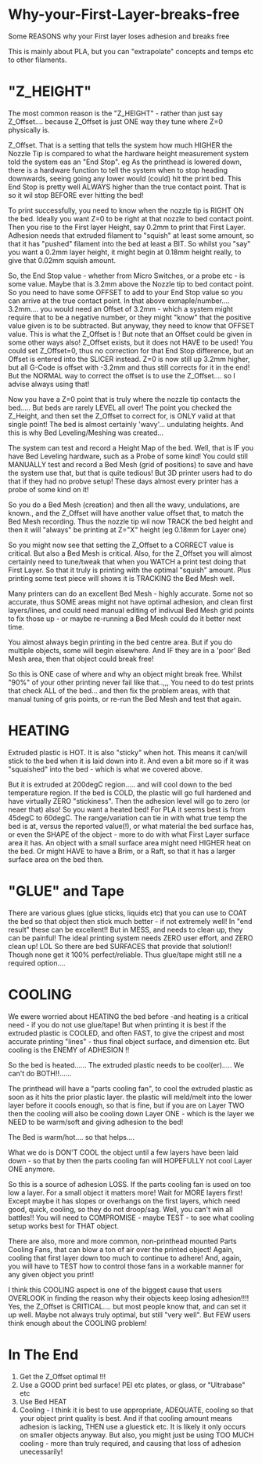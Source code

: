 # Why-your-First-Layer-breaks-free
Some REASONS why your First layer loses adhesion and breaks free

This is mainly about PLA, but you can "extrapolate" concepts and temps etc to other filaments.

"Z_HEIGHT"
===========================================================================================================
The most common reason is the "Z_HEIGHT" - rather than just say Z_Offset.... because Z_Offset is just ONE
way they tune where Z=0 physically is.

Z_Offset.  That is a setting that tells the system how much HIGHER the Nozzle Tip is compared to what the
hardware height measurement system told the system eas an "End Stop".
eg  As the printhead is lowered down, there is a hardware function to tell the system when to stop heading
downwards, seeing going any lower would (could) hit the print bed.
This End Stop is pretty well ALWAYS higher than the true contact point.  That is so it wil stop BEFORE
ever hitting the bed!

To print successfully, you need to know when the nozzle tip is RIGHT ON the bed. Ideally you want Z=0 to
be right at that nozzle to bed contact point.  Then you rise to the First layer Height, say 0.2mm to print
that First Layer.
Adhesion needs that extruded filament to "squish" at least some amount, so that it has "pushed" filament 
into the bed at least a BIT. So whilst you "say" you want a 0.2mm layer height, it might begin at 0.18mm
height really, to give that 0.02mm squish amount.

So, the End Stop value - whether from Micro Switches, or a probe etc - is some value. Maybe that is 3.2mm
above the Nozzle tip to bed contact point. So you need to have some OFFSET to add to your End Stop value
so you can arrive at the true contact point.
In that above exmaple/number.... 3.2mm.... you would need an Offset of 3.2mm - which a system might
require that to be a negative number, or they might "know" that the positive value given is to be
subtracted.  But anyway, they need to know that OFFSET value.
This is what the Z_Offset is !
But note that an Offset could be given in some other ways also!  Z_Offset exists, but it does not HAVE
to be used!  You could set Z_Offset=0, thus no correction for that End Stop difference, but an Offset
is entered into the SLICER instead. Z=0 is now still up 3.2mm higher, but all G-Code is offset with
-3.2mm and thus still corrects for it in the end!
But the NORMAL way to correct the offset is to use the Z_Offset.... so I advise always using that!

Now you have a Z=0 point that is truly where the nozzle tip contacts the bed.....
But beds are rarely LEVEL all over!  The point you checked the Z_Height, and then set the Z_Offset to
correct for, is ONLY valid at that single point! The bed is almost certainly 'wavy'... undulating
heights.  And this is why Bed Leveling/Meshing was created...

The system can test and record a Height Map of the bed. Well, that is IF you have Bed Leveling hardware,
such as a Probe of some kind!  You could still MANUALLY test and record a Bed Mesh (grid of positions)
to save and have the system use that, but that is quite tedious!  But 3D printer users had to do that
if they had no probve setup! These days almost every printer has a probe of some kind on it!

So you do a Bed Mesh (creation) and then all the wavy, undulations, are known., and the Z_Offset will
have another value offset that, to match the Bed Mesh recording. Thus the nozzle tip wil now TRACK the
bed height and then it will "always" be printing at Z="X" height (eg 0.18mm for Layer one)

So you might now see that setting the Z_Offset to a CORRECT value is critical. But also a Bed Mesh is
critical.
Also, for the Z_Offset you will almost certainly need to tune/tweak that when you WATCH a print test
doing that First Layer. So that it truly is printing with the optimal "squish" amount. Plus printing some
test piece will shows it is TRACKING the Bed Mesh well.

Many printers can do an excellent Bed Mesh - highly accurate. Some not so accurate, thus SOME areas
might not have optimal adhesion, and clean first layers/lines, and could need manual editing of indivual
Bed Mesh grid points to fix those up - or maybe re-running a Bed Mesh could do it better next time.

You almost always begin printing in the bed centre area. But if you do multiple objects, some will begin
elsewhere. And IF they are in a 'poor' Bed Mesh area, then that object could break free!

So this is ONE case of where and why an object might break free. Whilst "90%" of your other printing
never fail like that..,,,
You need to do test prints that check ALL of the bed... and then fix the problem areas, with that
manual tuning of gris points, or re-run the Bed Mesh and test that again.


HEATING
========================================================================================================
Extruded plastic is HOT.  It is also "sticky" when hot. This means it can/will stick to the bed when it
is laid down into it. And even a bit more so if it was "squaished" into the bed - which is what we
covered above.

But it is extruded at 200degC region..... and will cool down to the bed temperature region.
If the bed is COLD, the plastic will go full hardened and have virtually ZERO "stickiness". Then the 
adhesion level will go to zero (or neaer that) also!  So you want a heated bed!
For PLA it seems best is from 45degC to 60degC.  The range/variation can tie in with what true temp
the bed is at, versus the reported value(!), or what material the bed surface has, or even the SHAPE
of the object - more to do with what First Layer surface area it has.
An object with a small surface area might need HIGHER heat on the bed.  Or might HAVE to have a Brim,
or a Raft, so that it has a larger surface area on the bed then.


"GLUE" and Tape
========================================================================================================
There are various glues (glue sticks, liquids etc) that you can use to COAT the bed so that object then
stick much better - if not extremely well! In "end result" these can be excellent!!  But in MESS, and
needs to clean up, they can be painful!
The ideal printing system needs ZERO user effort, and ZERO clean up! LOL
So there are bed SURFACES that provide that solution!!  Though none get it 100% perfect/reliable. Thus
glue/tape might still ne a required option....



COOLING
========================================================================================================
We ewere worried about HEATING the bed before -and heating is a critical need - if you do not use glue/tape!
But when printing it is best if the extruded plastic is COOLED, and often FAST, to give the cripest and most
accurate printing "lines" - thus final object surface, and dimension etc.
But cooling is the ENEMY of ADHESION !!

So the bed is heated......
The extruded plastic needs to be cool(er).....
We can't do BOTH!!......

The printhead will have a "parts cooling fan", to cool the extruded plastic as soon as it hits the prior
plastic layer. the plastic will meld/melt into the lower layer before it coools enough, so that is fine,
but if you are on Layer TWO then the cooling will also be cooling down Layer ONE - which is the layer we
NEED to be warm/soft and giving adhesion to the bed!

The Bed is warm/hot.... so that helps....

What we do is DON'T COOL the object until a few layers have been laid down - so that by then the parts
cooling fan will HOPEFULLY not cool Layer ONE anymore.

So this is a source of adhesion LOSS. If the parts cooling fan is used on too low a layer.
For a small object it matters more!  Wait for MORE layers first!  Except maybe it has slopes or
overhangs on the first layers, which need good, quick, cooling, so they do not droop/sag. Well, you
can't win all battles!! You will need to COMPROMISE - maybe TEST - to see what cooling setup works best
for THAT object.

There are also, more and more common, non-printhead mounted Parts Cooling Fans, that can blow a ton of
air over the printed object! Again, cooling that first layer down too much to continue to adhere!
And, again, you will have to TEST how to control those fans in a workable manner for any given object
you print!

I think this COOLING aspect is one of the biggest cause that users OVERLOOK in finding the reason why
their objects keep losing adhesion!!!!
Yes, the Z_Offset is CRITICAL.... but most people know that, and can set it up well.  Maybe not always
truly optimal, but still "very well". But FEW users think enough about the COOLING problem!


In The End
========================================================================================================
1) Get the Z_Offset optimal !!!
2) Use a GOOD print bed surface!  PEI etc plates, or glass, or "Ultrabase" etc
3) Use Bed HEAT
4) Cooling - I think it is best to use appropriate, ADEQUATE, cooling so that your object print quality
   is best. And if that cooling amount means adhesion is lacking, THEN use a gluestick etc. It is likely
   it only occurs on smaller objects anyway.
   But also, you might just be using TOO MUCH cooling - more than truly required, and causing that loss
   of adhesion unecessarily!




